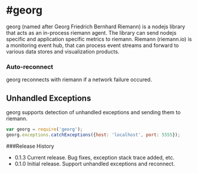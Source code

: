#georg
=========

georg (named after Georg Friedrich Bernhard Riemann) is a nodejs library that acts as an in-process riemann agent.
The library can send nodejs specific and application specific metrics to riemann.
Riemann (riemann.io) is a monitoring event hub, that can process event streams and forward to various data stores and visualization products.




### Auto-reconnect ###
georg reconnects with riemann if a network failure occured.

## Unhandled Exceptions ##

georg supports detection of unhandled exceptions and sending them to riemann.

```javascript
var georg = require('georg');
georg.exceptions.catchExceptions({host: 'localhost', port: 5555});
```


###Release History

* 0.1.3 Current release. Bug fixes, exception stack trace added, etc.
* 0.1.0 Initial release. Support unhandled exceptions and reconnect.
